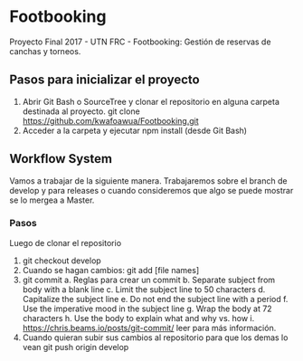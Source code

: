# Footbooking
Proyecto Final 2017 - UTN FRC - Footbooking: Gestión de reservas de canchas y torneos.

## Pasos para inicializar el proyecto
1. Abrir Git Bash o SourceTree y clonar el repositorio en alguna carpeta destinada al proyecto. git clone https://github.com/kwafoawua/Footbooking.git
2. Acceder a la carpeta y ejecutar npm install (desde Git Bash)

## Workflow System
Vamos a trabajar de la siguiente manera.
Trabajaremos sobre el branch de develop y para releases o cuando consideremos que algo se puede mostrar se lo mergea a Master.

### Pasos
Luego de clonar el repositorio
1. git checkout develop
2. Cuando se hagan cambios: git add [file names]
3. git commit
a. Reglas para crear un commit
b. Separate subject from body with a blank line
c. Limit the subject line to 50 characters
d. Capitalize the subject line
e. Do not end the subject line with a period
f. Use the imperative mood in the subject line
g. Wrap the body at 72 characters
h. Use the body to explain what and why vs. how
i. https://chris.beams.io/posts/git-commit/ leer para más información.
4. Cuando quieran subir sus cambios al repositorio para que los demas lo vean git push origin develop

